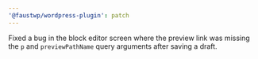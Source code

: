 ```yaml
---
'@faustwp/wordpress-plugin': patch
---
```


Fixed a bug in the block editor screen where the preview link was missing the `p` and `previewPathName` query arguments after saving a draft.
